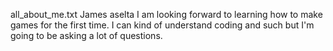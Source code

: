 all_about_me.txt
James aselta
I am looking forward to learning how to make games for the first time.
I can kind of understand coding and such but I'm going to be asking a lot of questions.
